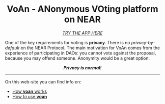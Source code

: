 <h1 align="center">VoAn - ANonymous VOting platform on NEAR</h1>
<!-- <p align="center">
    <img src="./images/voan-logo.jpeg" width="150">
</p> -->
<p align="center">
    <a href="http://31.172.77.23:3080/">
        <i>
            TRY THE APP HERE
        </i>
    </a>
</p>

One of the key requirements for voting is **privacy**. There is no *privacy-by-default* on the NEAR Protocol. The main motivation for VoAn comes from the experience of participating in DAOs: you cannot vote against the proposal, because you may offend someone. Anonymity would be a great option.

<p align="center"><i><b>Privacy is normal!</b></i></p>

___

On this web-site you can find info on:
* [How **voan** works](./how-it-works.md)
* [How to use **voan**](./how-to-use.md)
